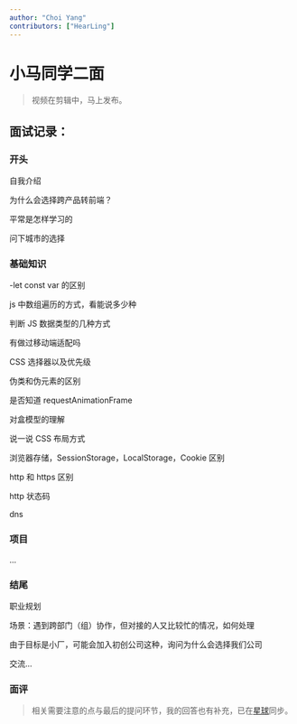 ```yaml
---
author: "Choi Yang"
contributors: ["HearLing"]
---
```


# 小马同学二面

> 视频在剪辑中，马上发布。

## 面试记录：

### 开头

自我介绍

为什么会选择跨产品转前端？

平常是怎样学习的

问下城市的选择

### 基础知识

-let const var 的区别

js 中数组遍历的方式，看能说多少种

判断 JS 数据类型的几种方式

有做过移动端适配吗

CSS 选择器以及优先级

伪类和伪元素的区别

是否知道 requestAnimationFrame

对盒模型的理解

说一说 CSS 布局方式

浏览器存储，SessionStorage，LocalStorage，Cookie 区别

http 和 https 区别

http 状态码

dns

### 项目

...

### 结尾

职业规划

场景：遇到跨部门（组）协作，但对接的人又比较忙的情况，如何处理

由于目标是小厂，可能会加入初创公司这种，询问为什么会选择我们公司

交流...

### 面评

> 相关需要注意的点与最后的提问环节，我的回答也有补充，已在[星球](/zsxq)同步。
